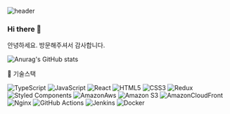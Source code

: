 ![header](https://capsule-render.vercel.app/api?type=Soft&color=auto&height=300&section=header&text=dnr14%20GITHUB&fontSize=70&animation=fadeIn)

### Hi there 👋

안녕하세요. 방문해주셔서 감사합니다.

![Anurag's GitHub stats](https://github-readme-stats.vercel.app/api?username=dnr14&show_icons=true&theme=radical)

📑 기술스택

![TypeScript](https://img.shields.io/badge/Typescript-3178C6.svg?style=for-the-badge&logo=Typescript&logoColor=white)
![JavaScript](https://img.shields.io/badge/javascript-%23323330.svg?style=for-the-badge&logo=javascript&logoColor=%23F7DF1E)
![React](https://img.shields.io/badge/react-%2320232a.svg?style=for-the-badge&logo=react&logoColor=%2361DAFB)
![HTML5](https://img.shields.io/badge/html5-%23E34F26.svg?style=for-the-badge&logo=html5&logoColor=white)
![CSS3](https://img.shields.io/badge/css3-%231572B6.svg?style=for-the-badge&logo=css3&logoColor=white)
![Redux](https://img.shields.io/badge/Redux/toolkit-764ABC.svg?style=for-the-badge&logo=redux&logoColor=white)
![Styled Components](https://img.shields.io/badge/Styledcomponents-DB7093.svg?style=for-the-badge&logo=Styledcomponents&logoColor=white)
![AmazonAws](https://img.shields.io/badge/AmazonAws-232F3E.svg?style=for-the-badge&logo=AmazonAws&logoColor=white)
![Amazon S3](https://img.shields.io/badge/AmazonS3-d64f40.svg?style=for-the-badge&logo=AmazonS3&logoColor=white)
![AmazonCloudFront](https://img.shields.io/badge/AmazonCloudFront-e97e33.svg?style=for-the-badge&logo=AmazonCloudFront&logoColor=white)
![Nginx](https://img.shields.io/badge/Nginx-009639.svg?style=for-the-badge&logo=Nginx&logoColor=white)
![GitHub Actions](https://img.shields.io/badge/GitHubActions-2088FF.svg?style=for-the-badge&logo=GitHubActions&logoColor=white)
![Jenkins](https://img.shields.io/badge/Jenkins-D24939.svg?style=for-the-badge&logo=Jenkins&logoColor=white)
![Docker](https://img.shields.io/badge/Docker-2496ED.svg?style=for-the-badge&logo=Docker&logoColor=white)
